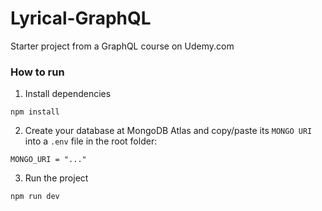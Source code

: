 # Lyrical-GraphQL
Starter project from a GraphQL course on Udemy.com

### How to run
1. Install dependencies
```
npm install
```
2. Create your database at MongoDB Atlas and copy/paste its `MONGO URI` into a `.env` file in the root folder:
```
MONGO_URI = "..."
```
3. Run the project
```
npm run dev
```
